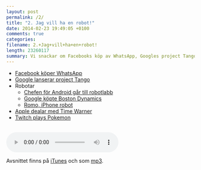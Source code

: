 ```yaml
---
layout: post
permalink: /2/
title: "2. Jag vill ha en robot!"
date: 2014-02-23 19:49:05 +0100
comments: true
categories: 
filename: 2.+Jag+vill+ha+en+robot!
length: 23260117
summary: Vi snackar om Facebooks köp av WhatsApp, Googles project Tango, robotar, med mera.
---
```


<ul>
<li><a href="http://arstechnica.com/business/2014/02/facebook-buys-whatsapp-for-16-billion/">Facebook köper WhatsApp</a>
</li>
<li><a href="http://arstechnica.com/gadgets/2014/02/googles-project-tango-is-a-smartphone-with-kinect-style-computer-vision/">Google lanserar project Tango</a>
</li>
<li>Robotar
<ul>
<li><a href="http://news.cnet.com/8301-1023_3-57614454-93/andy-rubins-next-google-moonshot-project-robots/">Chefen för Android går till robotlabb</a>
</li>
<li><a href="http://www.theguardian.com/technology/2013/dec/17/google-boston-dynamics-robots-atlas-bigdog-cheetah">Google köpte Boston Dynamics</a>
</li>
<li><a href="http://romotive.com">Romo, iPhone robot</a>
</li>
</ul>

</li>
<li><a href="http://www.macrumors.com/2014/02/12/new-apple-tv-april/">Apple dealar med Time Warner</a>
</li>
<li><a href="http://www.twitch.tv/twitchplayspokemon">Twitch plays Pokemon</a>
</li>
</ul>




<br>
<audio controls><source src="https://s3-eu-west-1.amazonaws.com/www.semikolon.fm/audio/2.+Jag+vill+ha+en+robot!.mp3"></audio>

<p>
Avsnittet finns på <a href="https://itunes.apple.com/us/podcast/semikolon/id824241885">iTunes</a> och som <a href="https://s3-eu-west-1.amazonaws.com/www.semikolon.fm/audio/2.+Jag+vill+ha+en+robot!.mp3">mp3</a>.
</p>